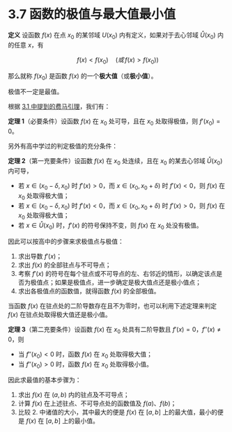 # 3.7 函数的极值与最大值最小值

**定义** 设函数 $f(x)$ 在点 $x_0$ 的某邻域 $U(x_0)$ 内有定义，如果对于去心邻域 $\mathring U(x_0)$ 内的任意 $x$，有

$$
f(x)<f(x_0)\quad(或\,f(x)>f(x_0))
$$

那么就称 $f(x_0)$ 是函数 $f(x)$ 的一个**极大值**（或**极小值**）。

极值不一定是最值。

根据 [3.1 中提到的费马引理](./3.1-微分中值定理#费马引理)，我们有：

**定理 1**（必要条件）设函数 $f(x)$ 在 $x_0$ 处可导，且在 $x_0$ 处取得极值，则 $f'(x_0)=0$。

另外有高中学过的判定极值的充分条件：

**定理 2**（第一充要条件）设函数 $f(x)$ 在 $x_0$ 处连续，且在 $x_0$ 的某去心邻域 $\mathring U(x_0)$ 内可导，

- 若 $x\in(x_0-\delta,x_0)$ 时 $f'(x)>0$，而 $x\in(x_0,x_0+\delta)$ 时 $f'(x)<0$，则 $f(x)$ 在 $x_0$ 处取得极大值；
- 若 $x\in(x_0-\delta,x_0)$ 时 $f'(x)<0$，而 $x\in(x_0,x_0+\delta)$ 时 $f'(x)>0$，则 $f(x)$ 在 $x_0$ 处取得极大值；
- 若 $x\in\mathring U(x_0)$ 时，$f'(x)$ 的符号保持不变，则 $f(x)$ 在 $x_0$ 处没有极值。

因此可以按高中的步骤来求极值点与极值：

1. 求出导数 $f'(x)$；
2. 求出 $f(x)$ 的全部驻点与不可导点；
3. 考察 $f'(x)$ 的符号在每个驻点或不可导点的左、右邻近的情形，以确定该点是否为极值点；如果是极值点，进一步确定是极大值点还是极小值点；
4. 求出各极值点的函数值，就得函数 $f(x)$ 的全部极值。

当函数 $f(x)$ 在驻点处的二阶导数存在且不为零时，也可以利用下述定理来判定 $f(x)$ 在驻点处取得极大值还是极小值。

**定理 3**（第二充要条件）设函数 $f(x)$ 在 $x_0$ 处具有二阶导数且 $f'(x)=0$，$f''(x)\ne0$，则

- 当 $f''(x_0)<0$ 时，函数 $f(x)$ 在 $x_0$ 处取得极大值；
- 当 $f''(x_0)>0$ 时，函数 $f(x)$ 在 $x_0$ 处取得极小值。

因此求最值的基本步骤为：

1. 求出 $f(x)$ 在 $(a,b)$ 内的驻点及不可导点；
2. 计算 $f(x)$ 在上述驻点、不可导点处的函数值及 $f(a)$、$f(b)$；
3. 比较 2. 中诸值的大小，其中最大的便是 $f(x)$ 在 $[a,b]$ 上的最大值，最小的便是 $f(x)$ 在 $[a,b]$ 上的最小值。
